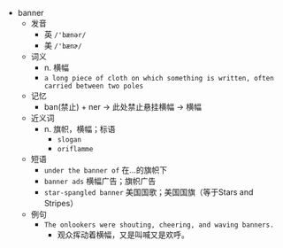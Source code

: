 - banner
  - 发音
    - 英 `/'bænər/`
    - 美 `/'bænɚ/`
  - 词义
    - n. 横幅
    - `a long piece of cloth on which something is written, often carried between two poles`
  - 记忆
    - ban(禁止) + ner → 此处禁止悬挂横幅 → 横幅
  - 近义词
    - n. 旗帜，横幅；标语
      - `slogan`
      - `oriflamme`
  - 短语
    - `under the banner of` 在…的旗帜下 
    - `banner ads` 横幅广告；旗帜广告 
    - `star-spangled banner` 美国国歌；美国国旗（等于Stars and Stripes） 
  - 例句
    - `The onlookers were shouting, cheering, and waving banners.`
      - 观众挥动着横幅，又是叫喊又是欢呼。


